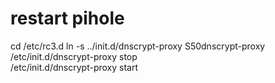 # restart pihole


cd /etc/rc3.d
ln -s ../init.d/dnscrypt-proxy S50dnscrypt-proxy
/etc/init.d/dnscrypt-proxy stop                         
/etc/init.d/dnscrypt-proxy start